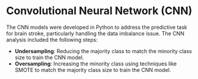 # Convolutional Neural Network (CNN)

The CNN models were developed in Python to address the predictive task for brain stroke, particularly handling the data imbalance issue. The CNN analysis included the following steps:

* **Undersampling**: Reducing the majority class to match the minority class size to train the CNN model.
* **Oversampling**: Increasing the minority class using techniques like SMOTE to match the majority class size to train the CNN model.
